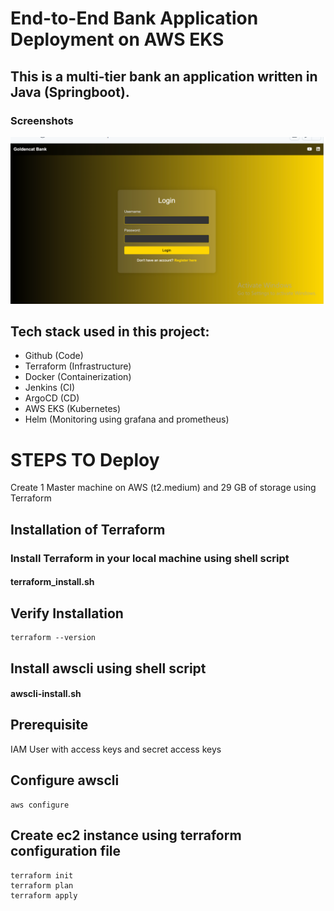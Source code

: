 
# End-to-End Bank Application Deployment on AWS EKS


## This is a multi-tier bank an application written in Java (Springboot).

### Screenshots

![App Screenshot](https://github.com/2604manishyadav/Bankapp/blob/86627cd7887c50fd3be7550a35dc65625a5bde15/springboot.PNG)

## Tech stack used in this project:

- Github (Code)  
- Terraform (Infrastructure)  
- Docker (Containerization)  
- Jenkins (CI)  
- ArgoCD (CD)  
- AWS EKS (Kubernetes)  
- Helm (Monitoring using grafana and prometheus)


# STEPS TO Deploy

Create 1 Master machine on AWS (t2.medium)    and 29 GB of storage using Terraform

## Installation of Terraform

### Install Terraform in your local machine using shell script
 
#### terraform_install.sh 

## Verify Installation

    terraform --version

## Install awscli using shell script

#### awscli-install.sh

## Prerequisite

IAM User with access keys and secret access keys

## Configure awscli

    aws configure

## Create ec2 instance using terraform configuration file

    terraform init 
    terraform plan  
    terraform apply









